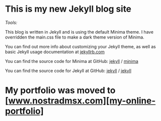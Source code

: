 # This is my new Jekyll blog site

_Tools:_

This blog is written in Jekyll and is using the default Minima theme. I have overridden the main.css file to make a dark theme version of Minima.

You can find out more info about customizing your Jekyll theme, as well as basic Jekyll usage documentation at [jekyllrb.com](https://jekyllrb.com/)

You can find the source code for Minima at GitHub:
[jekyll][jekyll-organization] /
[minima](https://github.com/jekyll/minima)

You can find the source code for Jekyll at GitHub:
[jekyll][jekyll-organization] /
[jekyll](https://github.com/jekyll/jekyll)


# My portfolio was moved to [www.nostradmsx.com][my-online-portfolio]


[my-online-portfolio]: http://www.nostradmsx.com
[jekyll-organization]: https://github.com/jekyll
